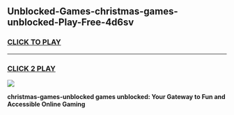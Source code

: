 
## Unblocked-Games-christmas-games-unblocked-Play-Free-4d6sv
<h3>
<a href="https://premium76.site?title=christmas-games-unblocked&ref=20M">CLICK TO PLAY</a></h3>
<hr>

<h3>
<a href="https://premium76.site?title=christmas-games-unblocked&ref=20M">CLICK 2 PLAY</a>
  
</h3>

<a href="https://premium76.site?title=christmas-games-unblocked&ref=19M"><img src="https://clearcache.store/games.png"></a>


**christmas-games-unblocked games unblocked: Your Gateway to Fun and Accessible Online Gaming**
